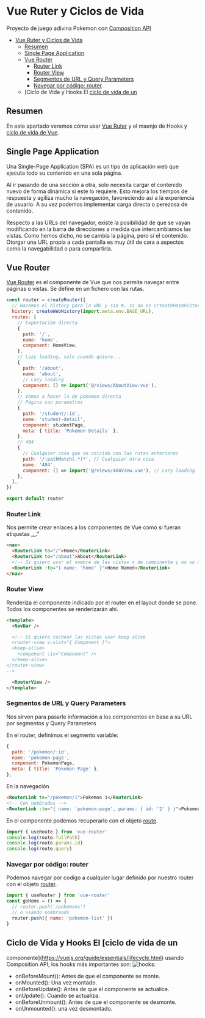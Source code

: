 # Vue Ruter y Ciclos de Vida

Proyecto de juego adivina Pokemon con [Composition API](https://vuejs.org/api/composition-api-setup.html#basic-usage)

- [Vue Ruter y Ciclos de Vida](#vue-ruter-y-ciclos-de-vida)
  - [Resumen](#resumen)
  - [Single Page Application](#single-page-application)
  - [Vue Router](#vue-router)
    - [Router Link](#router-link)
    - [Router View](#router-view)
    - [Segmentos de URL y Query Parameters](#segmentos-de-url-y-query-parameters)
    - [Navegar por código: router](#navegar-por-código-router)
  - [Ciclo de Vida y Hooks El [ciclo de vida de un](#ciclo-de-vida-y-hooks-el-ciclo-de-vida-de-un)

## Resumen

En este apartado veremos cómo usar [Vue Ruter](https://router.vuejs.org/introduction.html) y el maenjo de Hooks y [ciclo de vida de Vue](https://vuejs.org/guide/essentials/lifecycle.html).

## Single Page Application

Una Single-Page Application (SPA) es un tipo de aplicación web que ejecuta todo su contenido en una sola página.

Al ir pasando de una sección a otra, solo necesita cargar el contenido nuevo de forma dinámica si este lo requiere. Esto mejora los tiempos de respuesta y agiliza mucho la navegación, favoreciendo así a la experiencia de usuario. A su vez podemos implementar carga directa o perezosa de contenido.

Respecto a las URLs del navegador, existe la posibilidad de que se vayan modificando en la barra de direcciones a medida que intercambiamos las vistas. Como hemos dicho, no se cambia la página, pero sí el contenido. Otorgar una URL propia a cada pantalla es muy útil de cara a aspectos como la navegabilidad o para compartirla.

## Vue Router

[Vue Router](https://router.vuejs.org/api/interfaces/routeroptions.html#history) es el componente de Vue que nos permite navegar entre páginas o vistas. Se define en un fichero con las rutas.

```js
const router = createRouter({
  // Hacemos el history para la URL y sin #, si no es crteateHashHistory
  history: createWebHistory(import.meta.env.BASE_URL),
  routes: [
    // Exportación directa
    {
      path: '/',
      name: 'home',
      component: HomeView,
    },
    // Lazy loading, solo cuando quiere...
    {
      path: '/about',
      name: 'about',
      // Lazy loading
      component: () => import('@/views/AboutView.vue'),
    },
    // Vamos a hacer la de pokemon directa
    // Página con parametros
    {
      path: '/student/:id',
      name: 'student-detail',
      component: studentPage,
      meta: { title: 'Pokemon Details' },
    },
    // 404
    {
      // Cualquier cosa que no coicida con las rutas anteriores
      path: '/:pathMatch(.*)*', // Cualquier otra cosa
      name: '404',
      component: () => import('@/views/404View.vue'), // Lazy loading
    },
  ],
})

export default router
```

### Router Link

Nos permite crear enlaces a los componentes de Vue como si fueran etiquetas <a href="http://...">...</a>."

```html
<nav>
  <RouterLink to="/">Home</RouterLink>
  <RouterLink to="/about">About</RouterLink>
  <!-- Si quiero usar el nombre de las vistas o de componente y no su url-->
  <RouterLink :to="{ name: 'home' }">Home Named</RouterLink>
</nav>
```

### Router View

Renderiza el componente indicado por el router en el layout donde se pone. Todos los componentes se renderizarán ahí.

```html
<template>
  <NavBar />

  <!-- Si quiero cachear las vistas usar keep alive 
  <router-view v-slot="{ Component }">
  <keep-alive>
    <component :is="Component" />
  </keep-alive>
</router-view>
-->

  <RouterView />
</template>
```

### Segmentos de URL y Query Parameters

Nos sirven para pasarle información a los componentes en base a su URL por segmentos y Query Parameters

En el router, definimos el segmento variable:

```js
{
  path: '/pokemon/:id',
  name: 'pokemon-page',
  component: PokemonPage,
  meta: { title: 'Pokemon Page' },
},

```

En la navegación

```html
<RouterLink to="/pokemon/1">Pokemon 1</RouterLink>
<!-- Con nombrados -->
<RouterLink :to="{ name: 'pokemon-page', params: { id: '2' } }">Pokemon 2</RouterLink>
```

En el componente podemos recuperarlo con el objeto [route](https://router.vuejs.org/guide/advanced/composition-api.html).

```js
import { useRoute } from 'vue-router'
console.log(route.fullPath)
console.log(route.params.id)
console.log(route.query)
```

### Navegar por código: router

Podemos navegar por codigo a cualquier lugar definido por nuestro router con el objeto [router](https://router.vuejs.org/guide/advanced/composition-api.html).

```js
import { useRouter } from 'vue-router'
const goHome = () => {
  // router.push('/pokemons')
  // o usando nombraods
  router.push({ name: 'pokemon-list' })
}
```

## Ciclo de Vida y Hooks El [ciclo de vida de un

componente](https://vuejs.org/guide/essentials/lifecycle.html) usando Composition API, los hooks más
importantes son: ![hooks](https://vuejs.org/assets/lifecycle.16e4c08e.png):

- onBeforeMount(): Antes de que el componente se monte.
- onMounted(): Una vez montado.
- onBeforeUpdate(): Antes de que el componente se actualice.
- onUpdate(): Cuando se actualiza.
- onBeforeUnmount(): Antes de que el componente se desmonte.
- onUnmounted(): una vez desmontado.
